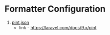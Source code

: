 # Formatter Configuration

1. [pint.json](https://github.com/tmh-rc/formatter-config/blob/main/pint.json) 
    - link - https://laravel.com/docs/9.x/pint
